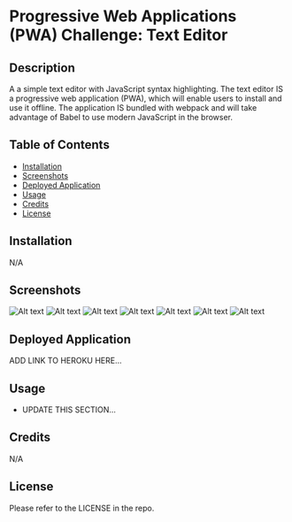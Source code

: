 # Progressive Web Applications (PWA) Challenge: Text Editor

## Description

A a simple text editor with JavaScript syntax highlighting. The text editor IS a progressive web application (PWA), which will enable users to install and use it offline. The application IS bundled with webpack and will take advantage of Babel to use modern JavaScript in the browser.

## Table of Contents

- [Installation](#installation)
- [Screenshots](#screenshots)
- [Deployed Application](#deployed-application)
- [Usage](#usage)
- [Credits](#credits)
- [License](#license)

## Installation

N/A

## Screenshots

![Alt text](/public/images/1.png)
![Alt text](/public/images/2.png)
![Alt text](/public/images/3.png)
![Alt text](/public/images/4.png)
![Alt text](/public/images/5.png)
![Alt text](/public/images/6.png)
![Alt text](/public/images/7.png)

## Deployed Application

ADD LINK TO HEROKU HERE...

## Usage

- UPDATE THIS SECTION...

## Credits

N/A

## License

Please refer to the LICENSE in the repo.
